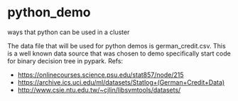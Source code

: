 # python_demo
ways that python can be used in a cluster


The data file that will be used for python demos is german_credit.csv.
This is a well known data source that was chosen to demo specifically
start code for binary decision tree in pypark.
Refs:
 - https://onlinecourses.science.psu.edu/stat857/node/215
 - https://archive.ics.uci.edu/ml/datasets/Statlog+(German+Credit+Data)
 - http://www.csie.ntu.edu.tw/~cjlin/libsvmtools/datasets/

